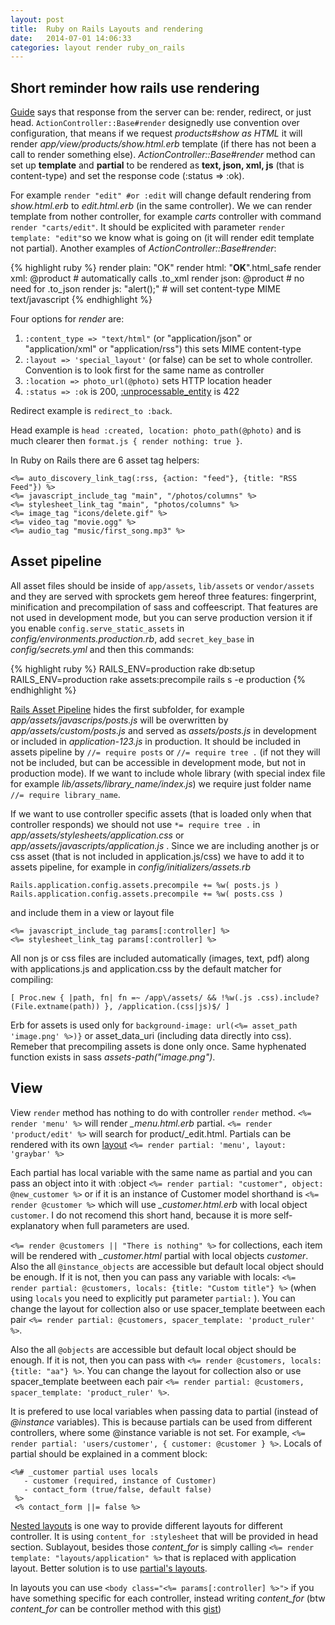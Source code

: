 ```yaml
---
layout: post
title:  Ruby on Rails Layouts and rendering
date:   2014-07-01 14:06:33
categories: layout render ruby_on_rails
---
```


Short reminder how rails use rendering
---


[Guide](http://guides.rubyonrails.org/layouts_and_rendering.html) says that response from the server can be: render, redirect, or just head. `ActionController::Base#render` designedly use convention over configuration, that means if we request *products#show as HTML* it will render *app/view/products/show.html.erb* template (if there has not been a call to render something else). *ActionController::Base#render* method can set up **template** and **partial** to be rendered as **text, json, xml, js** (that is content-type) and set the response code (:status => :ok). 

For example `render "edit" #or :edit`  will change default rendering from *show.html.erb* to *edit.html.erb* (in the same controller). We we can render template from nother controller, for example *carts* controller with command `render "carts/edit"`. It should be explicited with parameter `render template: "edit"`so we know what is going on (it will render edit template not partial). Another examples of *ActionController::Base#render*:

{% highlight ruby %}
render plain: "OK" 
render html: "<strong>OK</strong>".html_safe 
render xml: @product # automatically calls .to_xml
render json: @product # no need for .to_json
render js: "alert();" # will set content-type MIME text/javascript
{% endhighlight %}

Four options for *render* are:

1. `:content_type => "text/html"` (or "application/json" or "application/xml" or "application/rss") this sets MIME content-type
1. `:layout => 'special_layout'` (or false) can be set to whole controller. Convention is to look first for the same name as controller
1. `:location => photo_url(@photo)` sets HTTP location header
1. `:status => :ok` is 200, [:unprocessable_entity](http://guides.rubyonrails.org/layouts_and_rendering.html#the-status-option) is 422 

Redirect example is `redirect_to :back`.

Head example is `head :created, location: photo_path(@photo)` and is much clearer then `format.js { render nothing: true }`.


In Ruby on Rails there are 6 asset tag helpers:

    <%= auto_discovery_link_tag(:rss, {action: "feed"}, {title: "RSS Feed"}) %>
    <%= javascript_include_tag "main", "/photos/columns" %>
    <%= stylesheet_link_tag "main", "photos/columns" %>
    <%= image_tag "icons/delete.gif" %>
    <%= video_tag "movie.ogg" %>
    <%= audio_tag "music/first_song.mp3" %>

Asset pipeline
---

All asset files should be inside of `app/assets`, `lib/assets` or `vendor/assets` and they are served with sprockets gem hereof three features: fingerprint, minification and precompilation of sass and coffeescript. That features are not used in development mode, but you can serve production version it if you enable `config.serve_static_assets` in *config/environments.production.rb*, add `secret_key_base` in *config/secrets.yml* and then this commands:

{% highlight ruby %}
RAILS_ENV=production rake db:setup
RAILS_ENV=production rake assets:precompile
rails s -e production
{% endhighlight %}

[Rails Asset Pipeline](http://guides.rubyonrails.org/asset_pipeline.html) hides the first subfolder, for example *app/assets/javascrips/posts.js* will be overwritten by *app/assets/custom/posts.js* and served as *assets/posts.js* in development or included in *application-123.js* in production. It should be included in assets pipeline by `//= require posts` or `//= require tree .` (if not they will not be included, but can be accessible in development mode, but not in production mode). If we want to include whole library (with special index file for example *lib/assets/library_name/index.js*) we require just folder name `//= require library_name`.

If we want to use controller specific assets (that is loaded only when that controller responds) we should not use `*= require tree .` in *app/assets/stylesheets/application.css* or *app/assets/javascripts/application.js* . Since we are including another js or css asset (that is not included in application.js/css) we have to add it to assets pipeline, for example in *config/initializers/assets.rb* 

    Rails.application.config.assets.precompile += %w( posts.js )
    Rails.application.config.assets.precompile += %w( posts.css )

and include them in a view or layout file

    <%= javascript_include_tag params[:controller] %>
    <%= stylesheet_link_tag params[:controller] %>

All non js or css files are included automatically (images, text, pdf) along with applications.js and application.css by the default matcher for compiling:

    [ Proc.new { |path, fn| fn =~ /app\/assets/ && !%w(.js .css).include?(File.extname(path)) }, /application.(css|js)$/ ]

Erb for assets is used only for `background-image: url(<%= asset_path 'image.png' %>)}` or asset_data_uri (including data directly into css). Remeber that precompiling assets is done only once. Same hyphenated function exists in sass *assets-path("image.png")*.

View
---

View `render` method has nothing to do with controller `render` method. `<%= render 'menu' %>` will render *_menu.html.erb* partial. `<%= render 'product/edit' %>` will search for product/_edit.html. Partials can be rendered with its own [layout](http://guides.rubyonrails.org/layouts_and_rendering.html#partial-layouts) `<%= render partial: 'menu', layout: 'graybar' %>`


Each partial has local variable with the same name as partial and you can pass an object into it with :object `<%= render partial: "customer", object: @new_customer %>` or if it is an instance of Customer model shorthand is `<%= render @customer %>` which will use *_customer.html.erb* with local object `customer`. I do not recomend this short hand, because it is more self-explanatory when full parameters are used.

`<%= render @customers || "There is nothing" %>` for collections, each item will be rendered with *_customer.html* partial with local objects *customer*. Also the all `@instance_objects` are accessible but default local object should be enough. If it is not, then you can pass any variable with locals: `<%= render partial: @customers, locals: {title: "Custom title"} %>` (when using `locals` you need to explicitly put parameter `partial:` ). You can change the layout for collection also or use spacer_template beetween each pair `<%= render partial: @customers, spacer_template: 'product_ruler' %>`.

Also the all `@objects` are accessible but default local object should be enough. If it is not, then you can pass with `<%= render @customers, locals: {title: "aa"} %>`. You can change the layout for collection also or use spacer_template beetween each pair `<%= render partial: @customers, spacer_template: 'product_ruler' %>`.


It is prefered to use local variables when passing data to partial (instead of *@instance* variables). This is because partials can be used from different controllers, where some @instance variable is not set. For example, `<%= render partial: 'users/customer', { customer: @customer } %>`. Locals of partial should be explained in a comment block:

    <%# _customer partial uses locals
       - customer (required, instance of Customer)
       - contact_form (true/false, default false)
     %>
     <% contact_form ||= false %>

[Nested layouts](http://guides.rubyonrails.org/layouts_and_rendering.html#using-nested-layouts) is one way to provide different layouts for different controller. It is using `content_for :stylesheet` that will be provided in head section. Sublayout, besides those *content_for* is simply calling `<%= render template: "layouts/application" %>` that is replaced with application layout. Better solution is to use [partial's layouts](http://railsguides.net/rails-nested-layouts/).

In layouts you can use `<body class="<%= params[:controller] %>">` if you have something specific for each controller, instead writing *content_for* (btw *content_for* can be controller method with this [gist](https://gist.github.com/hiroshi/985457))

